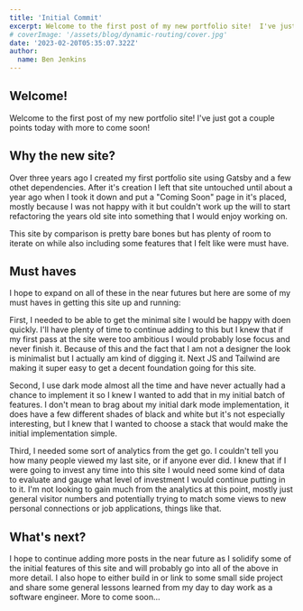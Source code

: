 ```yaml
---
title: 'Initial Commit'
excerpt: Welcome to the first post of my new portfolio site!  I've just got a couple points today with more to come soon!
# coverImage: '/assets/blog/dynamic-routing/cover.jpg'
date: '2023-02-20T05:35:07.322Z'
author:
  name: Ben Jenkins
---
```


## Welcome!
Welcome to the first post of my new portfolio site!  I've just got a couple points today with more to come soon!

## Why the new site?
Over three years ago I created my first portfolio site using Gatsby and a few othet dependencies.  After it's creation I left that site untouched until about a year ago when I took it down and put a "Coming Soon" page in it's placed, mostly because I was not happy with it but couldn't work up the will to start refactoring the years old site into something that I would enjoy working on.

This site by comparison is pretty bare bones but has plenty of room to iterate on while also including some features that I felt like were must have.

## Must haves

I hope to expand on all of these in the near futures but here are some of my must haves in getting this site up and running:

First, I needed to be able to get the minimal site I would be happy with doen quickly.  I'll have plenty of time to continue adding to this but I knew that if my first pass at the site were too ambitious I would probably lose focus and never finish it.  Because of this and the fact that I am not a designer the look is minimalist but I actually am kind of digging it.  Next JS and Tailwind are making it super easy to get a decent foundation going for this site.

Second, I use dark mode almost all the time and have never actually had a chance to implement it so I knew I wanted to add that in my initial batch of features.  I don't mean to brag about my initial dark mode implementation, it does have a few different shades of black and white but it's not especially interesting, but I knew that I wanted to choose a stack that would make the initial implementation simple.

Third, I needed some sort of analytics from the get go.  I couldn't tell you how many people viewed my last site, or if anyone ever did.   I knew that if I were going to invest any time into this site I would need some kind of data to evaluate and gauge what level of investment I would continue putting in to it.  I'm not looking to gain much from the analytics at this point, mostly just general visitor numbers and potentially trying to match some views to new personal connections or job applications, things like that.  

## What's next?
I hope to continue adding more posts in the near future as I solidify some of the initial features of this site and will probably go into all of the above in more detail.  I also hope to either build in or link to some small side project and share some general lessons learned from my day to day work as a software engineer.  More to come soon...